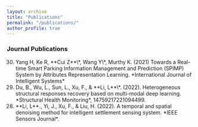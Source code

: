 ```yaml
---
layout: archive
title: "Publications"
permalink: "/publications/"
author_profile: true
---
```


<!--
{% if author.googlescholar %}
  You can also find my articles on <u><a href="{{author.googlescholar}}">my Google Scholar profile</a>.</u>
{% endif %}

{% include base_path %}

{% for post in site.publications reversed %}
  {% include archive-single.html %}
{% endfor %}
-->

  
  
### Journal Publications
<Ol type="type" start="30" reversed="reversed">
<li>Yang H, Ke R, **Cui Z**\*, Wang Y\*, Murthy K. (2021) Towards a Real-time Smart Parking Information Management and Prediction (SPIMP) System by Attributes Representation Learning. *International Journal of Intelligent Systems*</li>
<li>Du, B., Wu, L., Sun, L., Xu, F., & **Li, L**\*. (2022). Heterogeneous structural responses recovery based on multi-modal deep learning. *Structural Health Monitoring*, 14759217221094499.</li>
<li>**Li, L**., Yi, J., Xu, F., & Liu, H. (2022). A temporal and spatial denoising method for intelligent settlement sensing system. *IEEE Sensors Journal*.</li>
</ul>

